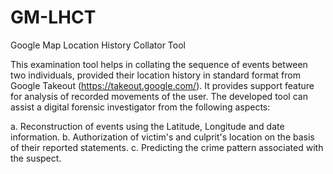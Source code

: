 # GM-LHCT
Google Map Location History Collator Tool

This examination tool helps in collating the sequence of events between two individuals, provided their location history in standard format from Google Takeout (https://takeout.google.com/). 
It provides support feature for analysis of recorded movements of the user. 
The developed tool can assist a digital forensic investigator from the following aspects:

  a. Reconstruction of events using the Latitude, Longitude and date information.
  b. Authorization of victim's and culprit's location on the basis of their reported statements.
  c. Predicting the crime pattern associated with the suspect. 
